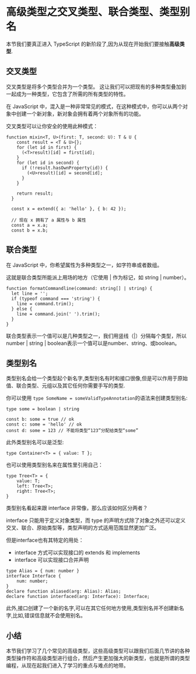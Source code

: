 # 高级类型之交叉类型、联合类型、类型别名

本节我们要真正进入 TypeScript 的新阶段了,因为从现在开始我们要接触**高级类型**.

## 交叉类型

交叉类型是将多个类型合并为一个类型。 这让我们可以把现有的多种类型叠加到一起成为一种类型，它包含了所需的所有类型的特性。

在 JavaScript 中，混入是一种非常常见的模式，在这种模式中，你可以从两个对象中创建一个新对象，新对象会拥有着两个对象所有的功能。

交叉类型可以让你安全的使用此种模式：

```
function mixin<T, U>(first: T, second: U): T & U {
    const result = <T & U>{};
    for (let id in first) {
      (<T>result)[id] = first[id];
    }
    for (let id in second) {
      if (!result.hasOwnProperty(id)) {
        (<U>result)[id] = second[id];
      }
    }
  
    return result;
  }
  
  const x = extend({ a: 'hello' }, { b: 42 });
  
  // 现在 x 拥有了 a 属性与 b 属性
  const a = x.a;
  const b = x.b;

```

## 联合类型

在 JavaScript 中，你希望属性为多种类型之一，如字符串或者数组。

这就是联合类型所能派上用场的地方（它使用 | 作为标记，如 string | number）。

```
function formatCommandline(command: string[] | string) {
  let line = '';
  if (typeof command === 'string') {
    line = command.trim();
  } else {
    line = command.join(' ').trim();
  }
}

```

联合类型表示一个值可以是几种类型之一，我们用竖线（|）分隔每个类型，所以number | string | boolean表示一个值可以是number、string、或boolean。

## 类型别名

类型别名会给一个类型起个新名字,类型别名有时和接口很像,但是可以作用于原始值、联合类型、元组以及其它任何你需要手写的类型.

你可以使用 `type SomeName = someValidTypeAnnotation`的语法来创建类型别名:

```
type some = boolean | string

const b: some = true // ok
const c: some = 'hello' // ok
const d: some = 123 // 不能将类型“123”分配给类型“some”

```

此外类型别名可以是泛型:

```
type Container<T> = { value: T };

```

也可以使用类型别名来在属性里引用自己：

```
type Tree<T> = {
    value: T;
    left: Tree<T>;
    right: Tree<T>;
}

```

类型别名看起来跟 interface 非常像，那么应该如何区分两者？

interface 只能用于定义对象类型，而 type 的声明方式除了对象之外还可以定义交叉、联合、原始类型等，类型声明的方式适用范围显然更加广泛。

但是interface也有其特定的用处：

*   interface 方式可以实现接口的 extends 和 implements
*   interface 可以实现接口合并声明

```
type Alias = { num: number }
interface Interface {
    num: number;
}
declare function aliased(arg: Alias): Alias;
declare function interfaced(arg: Interface): Interface;

```

此外,接口创建了一个新的名字,可以在其它任何地方使用,类型别名并不创建新名字,比如,错误信息就不会使用别名。

## 小结

本节我们学习了几个常见的高级类型，这些高级类型可以跟我们后面几节讲的各种类型操作符和高级类型进行组合，然后产生更加强大的新类型，也就是所谓的类型编程，从现在起我们进入了学习的重点与难点的地带。